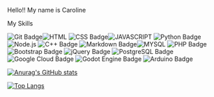Hello!!
My name is Caroline

My Skills


![Git Badge](https://img.shields.io/badge/Git-F05032?logo=git&logoColor=fff&style=flat)![HTML](https://img.shields.io/badge/HTML5-E34F26?style=for-the-badge&logo=html5&logoColor=white)
![CSS Badge](https://img.shields.io/badge/CSS-639?logo=css&logoColor=fff&style=flat)![JAVASCRIPT](https://img.shields.io/badge/JavaScript-F7DF1E?style=for-the-badge&logo=javascript&logoColor=black)
![Python Badge](https://img.shields.io/badge/Python-3776AB?logo=python&logoColor=fff&style=flat)![Node.js](https://img.shields.io/badge/Node.js-43853D?style=for-the-badge&logo=node.js&logoColor=white)
![C++ Badge](https://img.shields.io/badge/C%2B%2B-00599C?logo=cplusplus&logoColor=fff&style=flat-square)
![Markdown Badge](https://img.shields.io/badge/Markdown-000?logo=markdown&logoColor=fff&style=flat)![MYSQL](https://img.shields.io/badge/MySQL-00000F?style=for-the-badge&logo=mysql&logoColor=white)
![PHP Badge](https://img.shields.io/badge/PHP-777BB4?logo=php&logoColor=fff&style=flat-square)
![Bootstrap Badge](https://img.shields.io/badge/Bootstrap-7952B3?logo=bootstrap&logoColor=fff&style=flat-square)
![jQuery Badge](https://img.shields.io/badge/jQuery-0769AD?logo=jquery&logoColor=fff&style=flat-square)
![PostgreSQL Badge](https://img.shields.io/badge/PostgreSQL-4169E1?logo=postgresql&logoColor=fff&style=flat-square)
![Google Cloud Badge](https://img.shields.io/badge/Google%20Cloud-4285F4?logo=googlecloud&logoColor=fff&style=flat-square)
![Godot Engine Badge](https://img.shields.io/badge/Godot%20Engine-478CBF?logo=godotengine&logoColor=fff&style=flat-square)
![Arduino Badge](https://img.shields.io/badge/Arduino-00878F?logo=arduino&logoColor=fff&style=flat)

[![Anurag's GitHub stats](https://github-readme-stats.vercel.app/api?username=mariacarolinesousa&theme=radical)](https://github.com/anuraghazra/github-readme-stats)

[![Top Langs](https://github-readme-stats.vercel.app/api/top-langs/?username=mariacarolinesousa&layout=compact&theme=radical)](https://github.com/anuraghazra/github-readme-stats)

      

